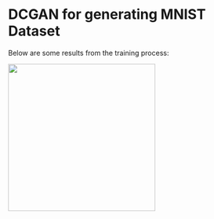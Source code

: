 # DCGAN for generating MNIST Dataset

Below are some results from the training process:
 
<img width="300" height="300" src="https://github.com/mahdisesmaeelian/Python-Deep-Learning/blob/main/assignment-49/DCGAN%20on%20Mnist%20dataset/dcgan.gif"/>
